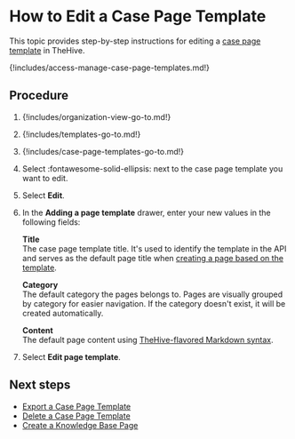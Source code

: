 # How to Edit a Case Page Template

This topic provides step-by-step instructions for editing a [case page template](about-case-page-templates.md) in TheHive.

{!includes/access-manage-case-page-templates.md!}

## Procedure

1. {!includes/organization-view-go-to.md!}

2. {!includes/templates-go-to.md!}

3. {!includes/case-page-templates-go-to.md!}

4. Select :fontawesome-solid-ellipsis: next to the case page template you want to edit.

5. Select **Edit**.

6. In the **Adding a page template** drawer, enter your new values in the following fields:

    **Title**  
    The case page template title. It's used to identify the template in the API and serves as the default page title when [creating a page based on the template](../../../../knowledge-base/create-a-knowledge-base-page.md#create-a-page-at-the-case-level).

    **Category**  
    The default category the pages belongs to. Pages are visually grouped by category for easier navigation. If the category doesn't exist, it will be created automatically.

    **Content**  
    The default page content using [TheHive-flavored Markdown syntax](../../../../thehive-flavored-markdown.md).

7. Select **Edit page template**.

## Next steps

* [Export a Case Page Template](export-a-case-page-template.md)
* [Delete a Case Page Template](delete-a-case-page-template.md)
* [Create a Knowledge Base Page](../../../../knowledge-base/create-a-knowledge-base-page.md#create-a-page-at-the-case-level)
